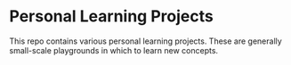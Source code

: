 # Personal Learning Projects

This repo contains various personal learning projects. These are generally small-scale playgrounds in which to learn new concepts.
